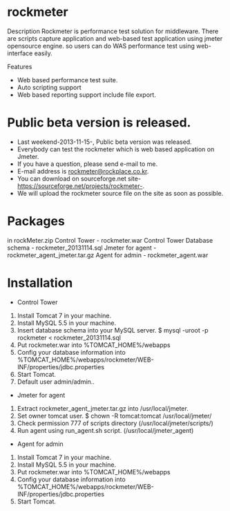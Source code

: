 rockmeter
=========

Description
Rockmeter is performance test solution for middleware.
There are scripts capture application and web-based test application using jmeter opensource engine.
so users can do WAS performance test using web-interface easily.



Features
- Web based performance test suite.
- Auto scripting support
- Web based reporting support include file export.


# Public beta version is released.
- Last weekend-2013-11-15-, Public beta version was released.
- Everybody can test the rockmeter which is web based application on Jmeter.
- If you have a question, please send e-mail to me. 
- E-mail address is rockmeter@rockplace.co.kr.
- You can download on sourceforge.net site-https://sourceforge.net/projects/rockmeter-. 
- We will upload the rockmeter source file on the site as soon as possible.

# Packages
 in rockMeter.zip
  Control Tower - rockmeter.war
  Control Tower Database schema - rockmeter_20131114.sql
  Jmeter for agent - rockmeter_agent_jmeter.tar.gz
  Agent for admin - rockmeter_agent.war

# Installation
 - Control Tower
  1. Install Tomcat 7 in your machine.
  2. Install MySQL 5.5 in your machine.
  3. Insert database schema into your MySQL server.
     $ mysql -uroot -p rockmeter < rockmeter_20131114.sql
  4. Put rockmeter.war into %TOMCAT_HOME%/webapps
  5. Config your database information into %TOMCAT_HOME%/webapps/rockmeter/WEB-INF/properties/jdbc.properties
  6. Start Tomcat.
  7. Default user admin/admin..

 - Jmeter for agent
  1. Extract rockmeter_agent_jmeter.tar.gz into /usr/local/jmeter.
  2. Set owner tomcat user.
     $ chown -R tomcat:tomcat /usr/local/jmeter/
  3. Check permission 777 of scripts directory (/usr/local/jmeter/scripts/)
  4. Run agent using run_agent.sh script. (/usr/local/jmeter_agent)

 - Agent for admin
  1. Install Tomcat 7 in your machine.
  2. Install MySQL 5.5 in your machine.
  3. Put rockmeter.war into %TOMCAT_HOME%/webapps
  4. Config your database information into %TOMCAT_HOME%/webapps/rockmeter/WEB-INF/properties/jdbc.properties
  5. Start Tomcat.
